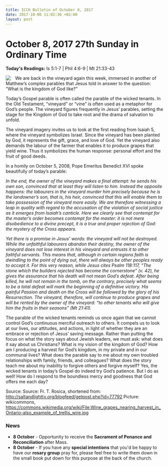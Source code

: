 ```yaml
---
title: ICCH Bulletin of October 8, 2017
date: 2017-10-06 11:02:36 +02:00
layout: post
---
```


# October 8, 2017 27th Sunday in Ordinary Time
<span style="float: right"><em></em></span>
**Today's Readings:** Is 5:1-7 | Phil 4:6-9 | Mt 21:33-43


<img style="float: left; margin-right: 1em;" src="https://upload.wikimedia.org/wikipedia/commons/9/97/Wine_grapes_nearing_harvest_in_Ontario-also_example_of_trellis_wire.jpg">

We are back in the vineyard again this week, immersed in another of Matthew’s complex parables that Jesus told in answer to the question: “What is the kingdom of God like?”

Today’s Gospel parable is often called the parable of the wicked tenants. In the Old Testament, “vineyard” or “vine” is often used as a metaphor for God’s people. The vineyard figures frequently in Jesus’ parables, setting the stage for the Kingdom of God to take root and the drama of salvation to unfold.

The vineyard imagery invites us to look at the first reading from Isaiah 5, where the vineyard symbolizes Israel. Since the vineyard has been planted by God, it represents the gift, grace, and love of God. Yet the vineyard also demands the labour of the farmer that enables it to produce grapes that yield wine. Thus it symbolizes the human response: personal effort and the fruit of good deeds.

In a homily on October 5, 2008, Pope Emeritus Benedict XVI spoke beautifully of today’s parable:

*In the end, the owner of the vineyard makes a final attempt: he sends his own son, convinced that at least they will listen to him. Instead the opposite happens: the labourers in the vineyard murder him precisely because he is the landowner’s son, that is, his heir, convinced that this will enable them to take possession of the vineyard more easily. We are therefore witnessing a leap in quality with regard to the accusation of the violation of social justice as it emerges from Isaiah’s canticle. Here we clearly see that contempt for the master’s order becomes contempt for the master: it is not mere disobedience to a divine precept, it is a true and proper rejection of God: the mystery of the Cross appears.*

*Yet there is a promise in Jesus’ words: the vineyard will not be destroyed. While the unfaithful labourers abandon their destiny, the owner of the vineyard does not lose interest in his vineyard and entrusts it to other faithful servants. This means that, although in certain regions faith is dwindling to the point of dying out, there will always be other peoples ready to accept it. For this very reason, while Jesus cites Psalm 118:117, “The stone which the builders rejected has become the cornerstone” (v. 42), he gives the assurance that his death will not mean God’s defeat. After being killed, he will not remain in the tomb, on the contrary, precisely what seems to be a total defeat will mark the beginning of a definitive victory. His painful Passion and death on the Cross will be followed by the glory of his Resurrection. The vineyard, therefore, will continue to produce grapes and will be rented by the owner of the vineyard: “to other tenants who will give him the fruits in their seasons” (Mt 21:41).*

The parable of the wicked tenants reminds us once again that we cannot control God’s continuous merciful outreach to others. It compels us to look at our lives, our attitudes, and actions, in light of whether they are an embrace or rejection of Jesus’ saving message. Rather than putting the focus on what the story says about Jewish leaders, we must ask: what does it say about us Christians? What is my vision of the kingdom of God? How am I producing a harvest for God’s kingdom, in my private and in our communal lives? What does the parable say to me about my own troubled relationships with family, friends, and colleagues? What does the story teach me about my inability to forgive others and forgive myself? Yes, the wicked tenants in today’s Gospel do indeed try God’s patience. But I do as well! How do I respond to the boundless mercy and goodness that God offers me each day?

Source: Source: Fr. T. Rosica, shortened from: http://saltandlighttv.org/blogfeed/getpost.php?id=77792
Picture: wikicommons, https://commons.wikimedia.org/wiki/File:Wine_grapes_nearing_harvest_in_Ontario-also_example_of_trellis_wire.jpg

### News 

* **8 October** - Opportunity to receive the **Sacrament of Penance and Reconciliation** after Mass.
* **8 October** - If you have any **special intentions** that you'd be happy to have our **rosary group** pray for, please feel free to write them down in the small book put down for this purpose at the back of the church.
